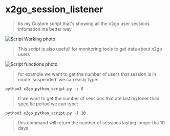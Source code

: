# x2go_session_listener

> its my Custom script that's showing all the x2go user sessions infomation ina better way

![Script Working photo](/x2go_session_lister/x2go1.png)


> This script is also usefull for monitoring tools to get data about x2go users

![Script functions photo](/x2go_session_lister/helpOptions.png)

> for example we want to get the number of users that session is in mode 'suspended' we can easly type:

`python3 x2go_python_script.py -s S`

> If we want to get the number of sessions that are lasting loner than specific period we can type:

`python3 x2go_python_script.py -l 10`

> this command will return the number of sessions lasting longer tha 10 days